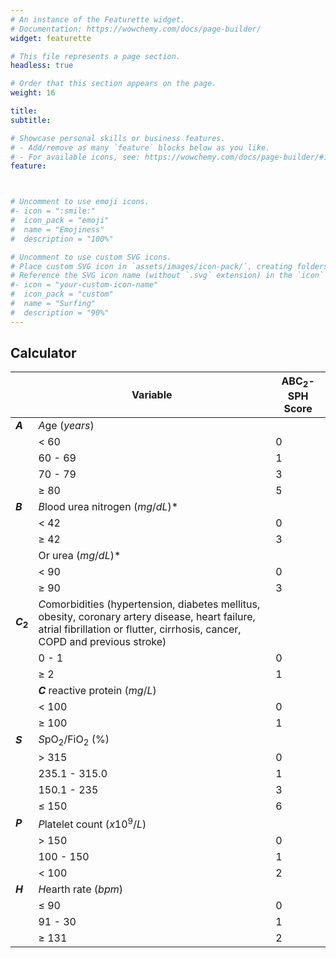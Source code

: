 ```yaml
---
# An instance of the Featurette widget.
# Documentation: https://wowchemy.com/docs/page-builder/
widget: featurette

# This file represents a page section.
headless: true

# Order that this section appears on the page.
weight: 16

title: 
subtitle: 

# Showcase personal skills or business features.
# - Add/remove as many `feature` blocks below as you like.
# - For available icons, see: https://wowchemy.com/docs/page-builder/#icons
feature:



# Uncomment to use emoji icons.
#- icon = ":smile:"
#  icon_pack = "emoji"
#  name = "Emojiness"
#  description = "100%"  

# Uncomment to use custom SVG icons.
# Place custom SVG icon in `assets/images/icon-pack/`, creating folders if necessary.
# Reference the SVG icon name (without `.svg` extension) in the `icon` field.
#- icon = "your-custom-icon-name"
#  icon_pack = "custom"
#  name = "Surfing"
#  description = "90%"
---
```



## Calculator

<center>

||Variable|ABC$_2$-SPH Score|
|--|--|--|
|**$A$**| $A$ge ($years$)||
|| $\lt$ 60| 0 |
|| 60 - 69| 1 |
|| 70 - 79| 3 |
|| $\geqslant$ 80| 5 |
|**$B$**|$B$lood urea nitrogen ($mg/dL$)* | |
|| $\lt$ 42| 0 |
|| $\geqslant$ 42| 3 |
||Or urea ($mg/dL$)*||
|| $\lt$ 90| 0 |
|| $\geqslant$ 90| 3 |
|**$C_2$**|$C$omorbidities (hypertension, diabetes mellitus, obesity, coronary artery disease, heart failure, atrial fibrillation or flutter, cirrhosis, cancer, COPD and previous stroke)| |
|| 0 - 1| 0 |
|| $\geqslant$ 2| 1 |
||**$C$** reactive protein ($mg/L$)| |
|| $\lt$ 100| 0 |
|| $\geqslant$ 100| 1 |
|**$S$**|$S$pO$_2$/FiO$_2$  (%)|
||$\gt$ 315|0|
||235.1 - 315.0|1|
||150.1 - 235 |3|
||$\leqslant$ 150|6|
|**$P$**|$P$latelet count ($x10^9/L$)||
||$\gt$ 150|0|
||100 - 150|1|
||$\lt$ 100|2|
|**$H$**|$H$earth rate ($bpm$)||
||$\leqslant$ 90|0|
||91 - 30|1|
||$\geqslant$ 131|2|


</center>
